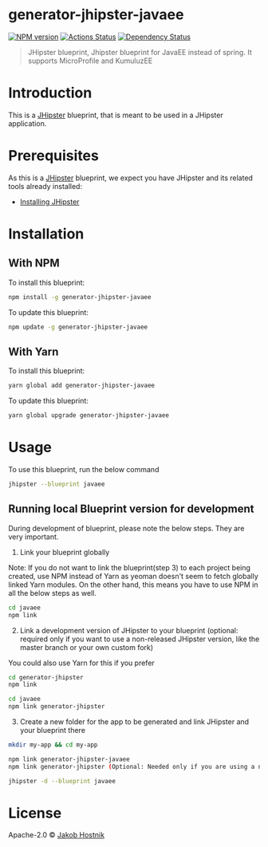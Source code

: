 # generator-jhipster-javaee
[![NPM version][npm-image]][npm-url] [![Actions Status](https://github.com/hostops/generator-jhipster-javaee/workflows/Build/badge.svg)](https://github.com/hostops/jhipster-generator-javaee/actions) [![Dependency Status][daviddm-image]][daviddm-url]
> JHipster blueprint, Jhipster blueprint for JavaEE instead of spring. It supports MicroProfile and KumuluzEE

# Introduction

This is a [JHipster](https://www.jhipster.tech/) blueprint, that is meant to be used in a JHipster application.

# Prerequisites

As this is a [JHipster](https://www.jhipster.tech/) blueprint, we expect you have JHipster and its related tools already installed:

- [Installing JHipster](https://www.jhipster.tech/installation/)

# Installation

## With NPM

To install this blueprint:

```bash
npm install -g generator-jhipster-javaee
```

To update this blueprint:

```bash
npm update -g generator-jhipster-javaee
```

## With Yarn

To install this blueprint:

```bash
yarn global add generator-jhipster-javaee
```

To update this blueprint:

```bash
yarn global upgrade generator-jhipster-javaee
```

# Usage

To use this blueprint, run the below command

```bash
jhipster --blueprint javaee
```


## Running local Blueprint version for development

During development of blueprint, please note the below steps. They are very important.

1. Link your blueprint globally 

Note: If you do not want to link the blueprint(step 3) to each project being created, use NPM instead of Yarn as yeoman doesn't seem to fetch globally linked Yarn modules. On the other hand, this means you have to use NPM in all the below steps as well.

```bash
cd javaee
npm link
```

2. Link a development version of JHipster to your blueprint (optional: required only if you want to use a non-released JHipster version, like the master branch or your own custom fork)

You could also use Yarn for this if you prefer

```bash
cd generator-jhipster
npm link

cd javaee
npm link generator-jhipster
```

3. Create a new folder for the app to be generated and link JHipster and your blueprint there

```bash
mkdir my-app && cd my-app

npm link generator-jhipster-javaee
npm link generator-jhipster (Optional: Needed only if you are using a non-released JHipster version)

jhipster -d --blueprint javaee

```

# License

Apache-2.0 © [Jakob Hostnik](https://jakob.hostnik.si)


[npm-image]: https://img.shields.io/npm/v/generator-jhipster-javaee.svg
[npm-url]: https://npmjs.org/package/generator-jhipster-javaee
[travis-image]: https://travis-ci.org/hostops/generator-jhipster-javaee.svg?branch=master
[travis-url]: https://travis-ci.org/hostops/generator-jhipster-javaee
[daviddm-image]: https://david-dm.org/hostops/generator-jhipster-javaee.svg?theme=shields.io
[daviddm-url]: https://david-dm.org/hostops/generator-jhipster-javaee
